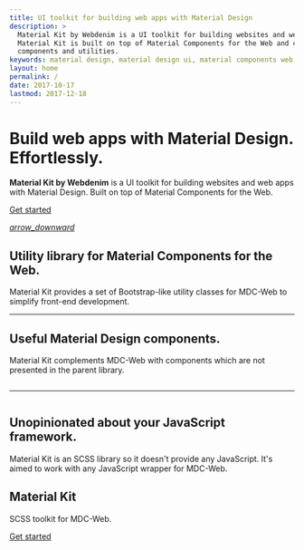 ```yaml
---
title: UI toolkit for building web apps with Material Design
description: >
  Material Kit by Webdenim is a UI toolkit for building websites and web apps with Material Design.
  Material Kit is built on top of Material Components for the Web and complements it with useful
  components and utilities.
keywords: material design, material design ui, material components web, bootstrap alternative
layout: home
permalink: /
date: 2017-10-17
lastmod: 2017-12-18
---
```


<div class="mk-section mk-section--theme-dark mdc-theme--primary-bg mk-py--lg">
  <div class="mdc-layout-grid">
    <div class="landing-row mdc-layout-grid__inner">
      <div class="landing-row__cell mdc-layout-grid__cell mdc-layout-grid__cell--span-6-desktop">
        <h1 class="custom-font mk-section__title mk-section__title--large">
          Build web apps with Material Design. Effortlessly.
        </h1>
        <p class="mk-section__description mk-mb--none">
          <strong>Material Kit by Webdenim</strong> is a UI toolkit for building websites and web apps
          with Material Design. Built on top of Material Components for the Web.
        </p>
        <p class="mk-section__actions">
          <a href="./getting-started/"
             class="mdc-button mdc-theme--text-primary-on-secondary mdc-theme--secondary-bg"
             data-on="click,auxclick,contextmenu"
             data-region="Hero banner">Get started</a>
        </p>
      </div>
      <div class="landing-row__cell mdc-layout-grid__cell mdc-layout-grid__cell--span-6-desktop">
        <img class="landing-row__image"
             src="https://static.webdenim.io/images/flat-illustrations/package.svg"
             alt="">
      </div>
    </div>
    <a href="#features"
       class="mk-section__fab mk-section__fab--align-center mdc-fab"
       data-on="click,auxclick,contextmenu"
       data-region="Hero banner">
      <i class="mdc-fab__icon material-icons">arrow_downward</i>
    </a>
  </div>
</div>

<div class="mk-section mk-py--lg" id="features">
  <div class="mdc-layout-grid">
    <div class="landing-row mdc-layout-grid__inner">
      <div class="landing-row__cell mdc-layout-grid__cell mdc-layout-grid__cell--span-6-desktop">
        <img class="landing-row__image"
             src="https://static.webdenim.io/images/flat-illustrations/search.svg"
             alt="">
      </div>
      <div class="landing-row__cell mdc-layout-grid__cell mdc-layout-grid__cell--span-6-desktop">
        <h2 class="custom-font mk-section__title mk-mb--sm">
          Utility library for Material Components for the Web.
        </h2>
        <p class="mk-section__description">
          Material Kit provides a set of Bootstrap-like utility classes for MDC-Web to simplify
          front-end development.
        </p>
      </div>
    </div>
    <hr class="mk-my--lg">
    <div class="landing-row mdc-layout-grid__inner">
      <div class="landing-row__cell mdc-layout-grid__cell mdc-layout-grid__cell--span-6-desktop">
        <h2 class="custom-font mk-section__title mk-mb--sm">
          Useful Material Design components.
        </h2>
        <p class="mk-section__description">
          Material Kit complements MDC-Web with components which are not presented in the parent
          library.
        </p>
      </div>
      <div class="landing-row__cell mdc-layout-grid__cell mdc-layout-grid__cell--span-6-desktop">
        <img class="landing-row__image"
             src="https://static.webdenim.io/images/flat-illustrations/clean-code.svg"
             alt="">
      </div>
    </div>
    <hr class="mk-my--lg">
    <div class="landing-row mdc-layout-grid__inner">
      <div class="landing-row__cell mdc-layout-grid__cell mdc-layout-grid__cell--span-6-desktop">
        <img class="landing-row__image"
             src="https://static.webdenim.io/images/flat-illustrations/crown.svg"
             alt="">
      </div>
      <div class="landing-row__cell mdc-layout-grid__cell mdc-layout-grid__cell--span-6-desktop">
        <h2 class="custom-font mk-section__title mk-mb--sm">
          Unopinionated about your JavaScript framework.
        </h2>
        <p class="mk-section__description">
          Material Kit is an SCSS library so it doesn't provide any JavaScript.
          It's aimed to work with any JavaScript wrapper for MDC-Web.
        </p>
      </div>
    </div>
  </div>
</div>

<div class="mk-section mk-section--theme-dark mdc-theme--primary-bg mk-py--lg mk-ta--center">
  <div class="mdc-layout-grid">
    <h2 class="custom-font mk-section__title">Material Kit</h2>
    <p class="mk-section__description">SCSS toolkit for MDC-Web.</p>
    <p class="mk-section__actions">
      <a href="./getting-started/"
         class="mdc-button mdc-theme--text-primary-on-secondary mdc-theme--secondary-bg"
         data-on="click,auxclick,contextmenu"
         data-region="Footer banner">Get started</a>
    </p>
  </div>
</div>
